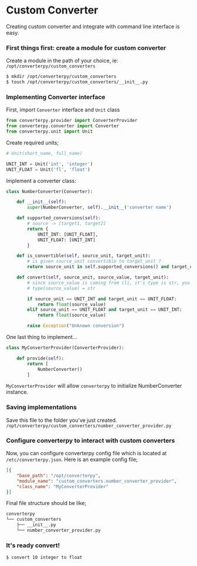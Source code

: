 # Custom Converter

Creating custom converter and integrate with command line interface is easy.

### First things first: create a module for custom converter

Create a module in the path of your choice, ie: ```/opt/converterpy/custom_converters```

```bash
$ mkdir /opt/converterpy/custom_converters
$ touch /opt/converterpy/custom_converters/__init__.py
```

### Implementing Converter interface

First, import ```Converter``` interface and ```Unit``` class

```python
from converterpy.provider import ConverterProvider
from converterpy.converter import Converter
from converterpy.unit import Unit
```

Create required units;

```python
# Unit(short_name, full_name)

UNIT_INT = Unit('int', 'integer')
UNIT_FLOAT = Unit('fl', 'float')
```

Implement a converter class:

```python
class NumberConverter(Converter):

    def __init__(self):
        super(NumberConverter, self).__init__('converter name')

    def supported_conversions(self):
        # source -> [target1, target2]
        return {
            UNIT_INT: [UNIT_FLOAT],
            UNIT_FLOAT: [UNIT_INT]
        }

    def is_convertible(self, source_unit, target_unit):
        # is given source_unit convertible to target_unit ?
        return source_unit in self.supported_conversions() and target_unit in self.supported_conversions()[source_unit]

    def convert(self, source_unit, source_value, target_unit):
        # since source_value is coming from cli, it's type is str, you may want to cast to something else
        # type(source_value) = str

        if source_unit == UNIT_INT and target_unit == UNIT_FLOAT:
            return float(source_value)
        elif source_unit == UNIT_FLOAT and target_unit == UNIT_INT:
            return float(source_value)

        raise Exception("Unknown conversion")
```

One last thing to implement...

```python
class MyConverterProvider(ConverterProvider):

    def provide(self):
        return [
            NumberConverter()
        ]
```

```MyConverterProvider``` will allow ```converterpy``` to initialize NumberConverter instance.

### Saving implementations

Save this file to the folder you've just created. ```/opt/converterpy/custom_converters/number_converter_provider.py```

### Configure converterpy to interact with custom converters

Now, you can configure converterpy config file which is located at ```/etc/converterpy.json```. Here is an example
config file;

```json
[{
    "base_path": "/opt/converterpy",
    "module_name": "custom_converters.number_converter_provider",
    "class_name": "MyConverterProvider"
}]
```

Final file structure should be like;

```bash
converterpy
└── custom_converters
    ├── __init__.py
    └── number_converter_provider.py
```

### It's ready convert!

```bash
$ convert 10 integer to float
```